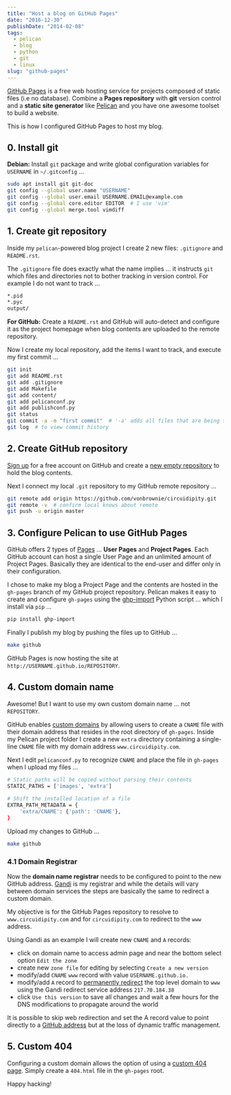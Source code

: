 ```yaml
---
title: "Host a blog on GitHub Pages"
date: "2016-12-30"
publishDate: "2014-02-08"
tags:
  - pelican
  - blog
  - python
  - git
  - linux
slug: "github-pages"
---
```


[GitHub Pages](http://pages.github.com/) is a free web hosting service for projects composed of static files (i.e no database). Combine a **Pages repository** with **git** version control and a **static site generator** like [Pelican](http://www.circuidipity.com/pelican.html) and you have one awesome toolset to build a website.

This is how I configured GitHub Pages to host my blog.

## 0. Install git

**Debian:** Install `git` package and write global configuration variables for `USERNAME` in `~/.gitconfig` ...

```bash
sudo apt install git git-doc                                          
git config --global user.name "USERNAME"                                  
git config --global user.email USERNAME.EMAIL@example.com                        
git config --global core.editor EDITOR  # I use 'vim'                                     
git config --global merge.tool vimdiff                                    
```

## 1. Create git repository

Inside my `pelican`-powered blog project I create 2 new files: `.gitignore` and `README.rst`.

The `.gitignore` file does exactly what the name implies ... it instructs `git` which files and directories not to bother tracking in version control. For example I do not want to track ...

```bash
*.pid
*.pyc
output/
```

**For GitHub:** Create a `README.rst` and GitHub will auto-detect and configure it as the project homepage when blog contents are uploaded to the remote repository. 

Now I create my local repository, add the items I want to track, and execute my first commit ...

```bash
git init                                                                      
git add README.rst                                                            
git add .gitignore
git add Makefile
git add content/
git add pelicanconf.py
git add publishconf.py
git status                                                                    
git commit -a -m "first commit"  # '-a' adds all files that are being tracked and commits them 
git log  # to view commit history 
```

## 2. Create GitHub repository

[Sign up](https://help.github.com/articles/signing-up-for-a-new-github-account) for a free account on GitHub and create a [new empty repository](https://help.github.com/articles/creating-a-new-repository) to hold the blog contents.

Next I connect my local `.git` repository to my GitHub remote repository ...
                                            
```bash
git remote add origin https://github.com/vonbrownie/circuidipity.git
git remote -v  # confirm local knows about remote 
git push -u origin master
```

## 3. Configure Pelican to use GitHub Pages

GitHub offers 2 types of [Pages](https://help.github.com/articles/user-organization-and-project-pages) ... **User Pages** and **Project Pages**. Each GitHub account can host a single User Page and an unlimited amount of Project Pages. Basically they are identical to the end-user and differ only in their configuration.

I chose to make my blog a Project Page and the contents are hosted in the `gh-pages` branch of my GitHub project repository. Pelican makes it easy to create and configure `gh-pages` using the [ghp-import](https://github.com/davisp/ghp-import) Python script ... which I install via `pip` ...

```bash
pip install ghp-import
```

Finally I publish my blog by pushing the files up to GitHub ...

```bash
make github
```

GitHub Pages is now hosting the site at `http://USERNAME.github.io/REPOSITORY`.

## 4. Custom domain name

Awesome! But I want to use my own custom domain name ... not `REPOSITORY`.

GitHub enables [custom domains](https://help.github.com/articles/setting-up-a-custom-domain-with-pages) by allowing users to create a `CNAME` file with their domain address that resides in the root directory of `gh-pages`. Inside my Pelican project folder I create a new `extra` directory containing a single-line `CNAME` file with my domain address `www.circuidipity.com`.

Next I edit `pelicanconf.py` to recognize `CNAME` and place the file in `gh-pages` when I upload my files ...

```bash
# Static paths will be copied without parsing their contents                    
STATIC_PATHS = ['images', 'extra']                                              
                                                                                
# Shift the installed location of a file                                        
EXTRA_PATH_METADATA = {                                                         
    'extra/CNAME': {'path': 'CNAME'},                                       
}
```

Upload my changes to GitHub ...

```bash
make github
```

### 4.1 Domain Registrar

Now the **domain name registrar** needs to be configured to point to the new GitHub address. [Gandi](https://www.gandi.net/) is my registrar and while the details will vary between domain services the steps are basically the same to redirect a custom domain. 

My objective is for the GitHub Pages repository to resolve to `www.circuidipity.com` and for `circuidipity.com` to redirect to the `www` address.

Using Gandi as an example I will create new `CNAME` and `A` records:

* click on domain name to access admin page and near the bottom select option `Edit the zone`
* create new `zone file` for editing by selecting `Create a new version`
* modify/add `CNAME` `www` record with value `USERNAME.github.io.`
* modify/add `A` record to [permanently redirect](https://wiki.gandi.net/en/domains/management/domain-as-website/forwarding) the top level domain to `www` using the Gandi redirect service address `217.70.184.38`
* click `Use this version` to save all changes and wait a few hours for the DNS modifications to propagate around the world

It is possible to skip web redirection and set the A record value to point directly to a [GitHub address](https://help.github.com/articles/setting-up-a-custom-domain-with-pages) but at the loss of dynamic traffic management.

## 5. Custom 404

Configuring a custom domain allows the option of using a [custom 404 page](https://help.github.com/articles/custom-404-pages). Simply create a `404.html` file in the `gh-pages` root.

Happy hacking!

